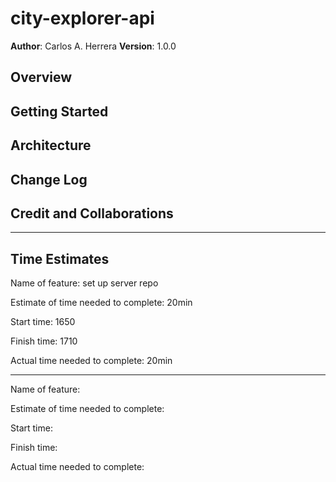 # city-explorer-api

**Author**: Carlos A. Herrera
**Version**: 1.0.0

## Overview
<!-- Provide a high level overview of what this application is and why you are building it, beyond the fact that it's an assignment for this class. (i.e. What's your problem domain?) -->

## Getting Started
<!-- What are the steps that a user must take in order to build this app on their own machine and get it running? -->

## Architecture
<!-- Provide a detailed description of the application design. What technologies (languages, libraries, etc) you're using, and any other relevant design information. -->

## Change Log
<!-- Use this area to document the iterative changes made to your application as each feature is successfully implemented. Use time stamps. Here's an example:

01-01-2001 4:59pm - Application now has a fully-functional express server, with a GET route for the location resource. -->

## Credit and Collaborations
<!-- Give credit (and a link) to other people or resources that helped you build this application. -->

---

## Time Estimates

Name of feature: set up server repo

Estimate of time needed to complete: 20min

Start time: 1650

Finish time: 1710

Actual time needed to complete: 20min

---

Name of feature:

Estimate of time needed to complete:

Start time:

Finish time:

Actual time needed to complete:
